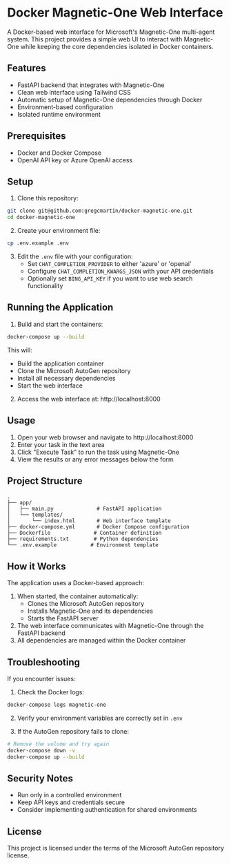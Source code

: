 # Docker Magnetic-One Web Interface

A Docker-based web interface for Microsoft's Magnetic-One multi-agent system. This project provides a simple web UI to interact with Magnetic-One while keeping the core dependencies isolated in Docker containers.

## Features

- FastAPI backend that integrates with Magnetic-One
- Clean web interface using Tailwind CSS
- Automatic setup of Magnetic-One dependencies through Docker
- Environment-based configuration
- Isolated runtime environment

## Prerequisites

- Docker and Docker Compose
- OpenAI API key or Azure OpenAI access

## Setup

1. Clone this repository:
```bash
git clone git@github.com:gregcmartin/docker-magnetic-one.git
cd docker-magnetic-one
```

2. Create your environment file:
```bash
cp .env.example .env
```

3. Edit the `.env` file with your configuration:
   - Set `CHAT_COMPLETION_PROVIDER` to either 'azure' or 'openai'
   - Configure `CHAT_COMPLETION_KWARGS_JSON` with your API credentials
   - Optionally set `BING_API_KEY` if you want to use web search functionality

## Running the Application

1. Build and start the containers:
```bash
docker-compose up --build
```

This will:
- Build the application container
- Clone the Microsoft AutoGen repository
- Install all necessary dependencies
- Start the web interface

2. Access the web interface at: http://localhost:8000

## Usage

1. Open your web browser and navigate to http://localhost:8000
2. Enter your task in the text area
3. Click "Execute Task" to run the task using Magnetic-One
4. View the results or any error messages below the form

## Project Structure

```
.
├── app/
│   ├── main.py              # FastAPI application
│   └── templates/
│       └── index.html       # Web interface template
├── docker-compose.yml       # Docker Compose configuration
├── Dockerfile              # Container definition
├── requirements.txt        # Python dependencies
└── .env.example           # Environment template
```

## How it Works

The application uses a Docker-based approach:

1. When started, the container automatically:
   - Clones the Microsoft AutoGen repository
   - Installs Magnetic-One and its dependencies
   - Starts the FastAPI server
2. The web interface communicates with Magnetic-One through the FastAPI backend
3. All dependencies are managed within the Docker container

## Troubleshooting

If you encounter issues:

1. Check the Docker logs:
```bash
docker-compose logs magnetic-one
```

2. Verify your environment variables are correctly set in `.env`

3. If the AutoGen repository fails to clone:
```bash
# Remove the volume and try again
docker-compose down -v
docker-compose up --build
```

## Security Notes

- Run only in a controlled environment
- Keep API keys and credentials secure
- Consider implementing authentication for shared environments

## License

This project is licensed under the terms of the Microsoft AutoGen repository license.
